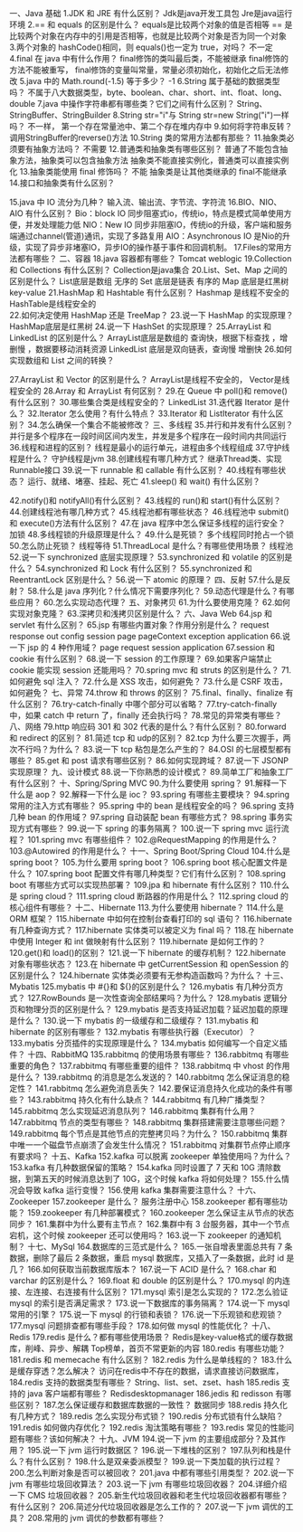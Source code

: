    




一、Java 基础
1.JDK 和 JRE 有什么区别？
Jdk是java开发工具包
Jre是java运行环境
2.== 和 equals 的区别是什么？
equals是比较两个对象的值是否相等
== 是比较两个对象在内存中的引用是否相等，也就是比较两个对象是否为同一个对象
3.两个对象的 hashCode()相同，则 equals()也一定为 true，对吗？
不一定
4.final 在 java 中有什么作用？
final修饰的类叫最后类，不能被继承
final修饰的方法不能被重写，
final修饰的变量叫常量，常量必须初始化，初始化之后无法修改
5.java 中的 Math.round(-1.5) 等于多少？
-1
6.String 属于基础的数据类型吗？
不属于八大数据类型，byte、boolean、char、short、int、float、long、double
7.java 中操作字符串都有哪些类？它们之间有什么区别？
String、StringBuffer、StringBuilder
8.String str="i"与 String str=new String("i")一样吗？
不一样， 第一个存在常量池中、第二个存在堆内存中
9.如何将字符串反转？
调用StringBuffer的reverse()方法
10.String 类的常用方法都有那些？
11.抽象类必须要有抽象方法吗？
不需要
12.普通类和抽象类有哪些区别？
普通了不能包含抽象方法，抽象类可以包含抽象方法
抽象类不能直接实例化，普通类可以直接实例化
13.抽象类能使用 final 修饰吗？
不能 抽象类是让其他类继承的  final不能继承
14.接口和抽象类有什么区别？

15.java 中 IO 流分为几种？
输入流、输出流、字节流、字符流
16.BIO、NIO、AIO 有什么区别？
Bio：block IO 同步阻塞式io，传统io，特点是模式简单使用方便，并发处理能力低
NIO：New IO 同步非阻塞IO，传统io的升级，客户端和服务端通过channel(管道)通讯，实现了多路复用
AIO：Asynchronous IO 是Nio的升级，实现了异步非堵塞IO，异步IO的操作基于事件和回调机制。
17.Files的常用方法都有哪些？
二、容器
18.java 容器都有哪些？
Tomcat weblogic
19.Collection 和 Collections 有什么区别？
Collection是java集合
20.List、Set、Map 之间的区别是什么？
List底层是数组  无序的
Set 底层是链表  有序的
Map 底层是红黑树  key-value
21.HashMap 和 Hashtable 有什么区别？
Hashmap 是线程不安全的 
HashTable是线程安全的   
22.如何决定使用 HashMap 还是 TreeMap？
23.说一下 HashMap 的实现原理？
HashMap底层是红黑树
24.说一下 HashSet 的实现原理？
25.ArrayList 和 LinkedList 的区别是什么？
ArrayList底层是数组的 查询快，根据下标查找 ，增删慢 ，数据要移动消耗资源
LinkedList 底层是双向链表，查询慢  增删快
26.如何实现数组和 List 之间的转换？

27.ArrayList 和 Vector 的区别是什么？
ArrayList是线程不安全的， 
Vector是线程安全的
28.Array 和 ArrayList 有何区别？
29.在 Queue 中 poll()和 remove()有什么区别？
30.哪些集合类是线程安全的？
LinkedList
31.迭代器 Iterator 是什么？
32.Iterator 怎么使用？有什么特点？
33.Iterator 和 ListIterator 有什么区别？
34.怎么确保一个集合不能被修改？
三、多线程
35.并行和并发有什么区别？
并行是多个程序在一段时间区间内发生，并发是多个程序在一段时间内共同运行
36.线程和进程的区别？
线程是最小的运行单元，进程由多个线程组成
37.守护线程是什么？
守护线程是jvm
38.创建线程有哪几种方式？
继承Thread类、实现Runnable接口
39.说一下 runnable 和 callable 有什么区别？
40.线程有哪些状态？
运行、就绪、堵塞、挂起、死亡
41.sleep() 和 wait() 有什么区别？

42.notify()和 notifyAll()有什么区别？
43.线程的 run()和 start()有什么区别？
44.创建线程池有哪几种方式？
45.线程池都有哪些状态？
46.线程池中 submit()和 execute()方法有什么区别？
47.在 java 程序中怎么保证多线程的运行安全？
加锁
48.多线程锁的升级原理是什么？
49.什么是死锁？
多个线程同时抢占一个锁
50.怎么防止死锁？
线程等待
51.ThreadLocal 是什么？有哪些使用场景？
线程池
52.说一下 synchronized 底层实现原理？
53.synchronized 和 volatile 的区别是什么？
54.synchronized 和 Lock 有什么区别？
55.synchronized 和 ReentrantLock 区别是什么？
56.说一下 atomic 的原理？
四、反射
57.什么是反射？
58.什么是 java 序列化？什么情况下需要序列化？
59.动态代理是什么？有哪些应用？
60.怎么实现动态代理？
五、对象拷贝
61.为什么要使用克隆？
62.如何实现对象克隆？
63.深拷贝和浅拷贝区别是什么？
六、Java Web
64.jsp 和 servlet 有什么区别？
65.jsp 有哪些内置对象？作用分别是什么？
request
response
out
config
session
page
pageContext
exception
application
66.说一下 jsp 的 4 种作用域？
page
request
session
application
67.session 和 cookie 有什么区别？
68.说一下 session 的工作原理？
69.如果客户端禁止 cookie 能实现 session 还能用吗？
70.spring mvc 和 struts 的区别是什么？
71.如何避免 sql 注入？
72.什么是 XSS 攻击，如何避免？
73.什么是 CSRF 攻击，如何避免？
七、异常
74.throw 和 throws 的区别？
75.final、finally、finalize 有什么区别？
76.try-catch-finally 中哪个部分可以省略？
77.try-catch-finally 中，如果 catch 中 return 了，finally 还会执行吗？
78.常见的异常类有哪些？
八、网络
79.http 响应码 301 和 302 代表的是什么？有什么区别？
80.forward 和 redirect 的区别？
81.简述 tcp 和 udp的区别？
82.tcp 为什么要三次握手，两次不行吗？为什么？
83.说一下 tcp 粘包是怎么产生的？
84.OSI 的七层模型都有哪些？
85.get 和 post 请求有哪些区别？
86.如何实现跨域？
87.说一下 JSONP 实现原理？
九、设计模式
88.说一下你熟悉的设计模式？
89.简单工厂和抽象工厂有什么区别？
十、Spring/Spring MVC
90.为什么要使用 spring？
91.解释一下什么是 aop？
92.解释一下什么是 ioc？
93.spring 有哪些主要模块？
94.spring 常用的注入方式有哪些？
95.spring 中的 bean 是线程安全的吗？
96.spring 支持几种 bean 的作用域？
97.spring 自动装配 bean 有哪些方式？
98.spring 事务实现方式有哪些？
99.说一下 spring 的事务隔离？
100.说一下 spring mvc 运行流程？
101.spring mvc 有哪些组件？
102.@RequestMapping 的作用是什么？
103.@Autowired 的作用是什么？
十一、Spring Boot/Spring Cloud
104.什么是 spring boot？
105.为什么要用 spring boot？
106.spring boot 核心配置文件是什么？
107.spring boot 配置文件有哪几种类型？它们有什么区别？
108.spring boot 有哪些方式可以实现热部署？
109.jpa 和 hibernate 有什么区别？
110.什么是 spring cloud？
111.spring cloud 断路器的作用是什么？
112.spring cloud 的核心组件有哪些？
十二、Hibernate
113.为什么要使用 hibernate？
114.什么是 ORM 框架？
115.hibernate 中如何在控制台查看打印的 sql 语句？
116.hibernate 有几种查询方式？
117.hibernate 实体类可以被定义为 final 吗？
118.在 hibernate 中使用 Integer 和 int 做映射有什么区别？
119.hibernate 是如何工作的？
120.get()和 load()的区别？
121.说一下 hibernate 的缓存机制？
122.hibernate 对象有哪些状态？
123.在 hibernate 中 getCurrentSession 和 openSession 的区别是什么？
124.hibernate 实体类必须要有无参构造函数吗？为什么？
十三、Mybatis
125.mybatis 中 #{}和 ${}的区别是什么？
126.mybatis 有几种分页方式？
127.RowBounds 是一次性查询全部结果吗？为什么？
128.mybatis 逻辑分页和物理分页的区别是什么？
129.mybatis 是否支持延迟加载？延迟加载的原理是什么？
130.说一下 mybatis 的一级缓存和二级缓存？
131.mybatis 和 hibernate 的区别有哪些？
132.mybatis 有哪些执行器（Executor）？
133.mybatis 分页插件的实现原理是什么？
134.mybatis 如何编写一个自定义插件？
十四、RabbitMQ
135.rabbitmq 的使用场景有哪些？
136.rabbitmq 有哪些重要的角色？
137.rabbitmq 有哪些重要的组件？
138.rabbitmq 中 vhost 的作用是什么？
139.rabbitmq 的消息是怎么发送的？
140.rabbitmq 怎么保证消息的稳定性？
141.rabbitmq 怎么避免消息丢失？
142.要保证消息持久化成功的条件有哪些？
143.rabbitmq 持久化有什么缺点？
144.rabbitmq 有几种广播类型？
145.rabbitmq 怎么实现延迟消息队列？
146.rabbitmq 集群有什么用？
147.rabbitmq 节点的类型有哪些？
148.rabbitmq 集群搭建需要注意哪些问题？
149.rabbitmq 每个节点是其他节点的完整拷贝吗？为什么？
150.rabbitmq 集群中唯一一个磁盘节点崩溃了会发生什么情况？
151.rabbitmq 对集群节点停止顺序有要求吗？
十五、Kafka
152.kafka 可以脱离 zookeeper 单独使用吗？为什么？
153.kafka 有几种数据保留的策略？
154.kafka 同时设置了 7 天和 10G 清除数据，到第五天的时候消息达到了 10G，这个时候 kafka 将如何处理？
155.什么情况会导致 kafka 运行变慢？
156.使用 kafka 集群需要注意什么？
十六、Zookeeper
157.zookeeper 是什么？
服务注册中心
158.zookeeper 都有哪些功能？
159.zookeeper 有几种部署模式？
160.zookeeper 怎么保证主从节点的状态同步？
161.集群中为什么要有主节点？
162.集群中有 3 台服务器，其中一个节点宕机，这个时候 zookeeper 还可以使用吗？
163.说一下 zookeeper 的通知机制？
十七、MySql
164.数据库的三范式是什么？
165.一张自增表里面总共有 7 条数据，删除了最后 2 条数据，重启 mysql 数据库，又插入了一条数据，此时 id 是几？
166.如何获取当前数据库版本？
167.说一下 ACID 是什么？
168.char 和 varchar 的区别是什么？
169.float 和 double 的区别是什么？
170.mysql 的内连接、左连接、右连接有什么区别？
171.mysql 索引是怎么实现的？
172.怎么验证 mysql 的索引是否满足需求？
173.说一下数据库的事务隔离？
174.说一下 mysql 常用的引擎？
175.说一下 mysql 的行锁和表锁？
176.说一下乐观锁和悲观锁？
177.mysql 问题排查都有哪些手段？
178.如何做 mysql 的性能优化？
十八、Redis
179.redis 是什么？都有哪些使用场景？
Redis是key-value格式的缓存数据库，削峰、异步、解耦
Top榜单，首页不常更新的内容
180.redis 有哪些功能？
181.redis 和 memecache 有什么区别？
182.redis 为什么是单线程的？
183.什么是缓存穿透？怎么解决？
访问在redis中不存在的数据，请求直接访问数据库，
184.redis 支持的数据类型有哪些？
String、list、set、zset、hash
185.redis 支持的 java 客户端都有哪些？
Redisdesktopmanager
186.jedis 和 redisson 有哪些区别？
187.怎么保证缓存和数据库数据的一致性？
数据同步
188.redis 持久化有几种方式？
189.redis 怎么实现分布式锁？
190.redis 分布式锁有什么缺陷？
191.redis 如何做内存优化？
192.redis 淘汰策略有哪些？
193.redis 常见的性能问题有哪些？该如何解决？
十九、JVM
194.说一下 jvm 的主要组成部分？及其作用？
195.说一下 jvm 运行时数据区？
196.说一下堆栈的区别？
197.队列和栈是什么？有什么区别？
198.什么是双亲委派模型？
199.说一下类加载的执行过程？
200.怎么判断对象是否可以被回收？
201.java 中都有哪些引用类型？
202.说一下 jvm 有哪些垃圾回收算法？
203.说一下 jvm 有哪些垃圾回收器？
204.详细介绍一下 CMS 垃圾回收器？
205.新生代垃圾回收器和老生代垃圾回收器都有哪些？有什么区别？
206.简述分代垃圾回收器是怎么工作的？
207.说一下 jvm 调优的工具？
208.常用的 jvm 调优的参数都有哪些？

